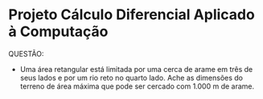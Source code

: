 # Projeto Cálculo Diferencial Aplicado à Computação

QUESTÃO:

- Uma área retangular está limitada por uma cerca de arame em três de seus lados e por um rio reto no quarto lado. Ache as dimensões do terreno de área máxima que pode ser cercado com 1.000 m de arame.
